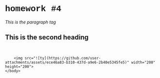 <!DOCTYPE html>
<html lang="en">
    <head>
        <title>This is my 1st website :D</title>
            </head>
    <body>
        <h1 style="font-family: 'Courier New', Courier, monospace;">homework #4</h1>
        <p style="font-style: italic;">This is the paragraph tag</p>
        <h2>This is the second heading</h2><br>

        <img src="![ty](https://github.com/user-attachments/assets/ece46a83-b310-437d-a9e6-2b40e5345fe5)" width="200" height="200">
    </body>
</html>
